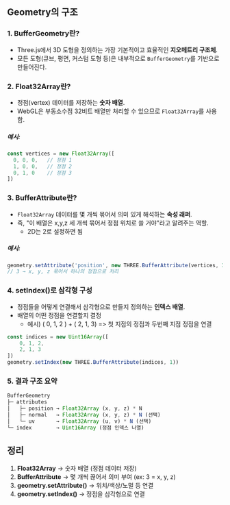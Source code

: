 ## Geometry의 구조 

### 1. **BufferGeometry란?**

- Three.js에서 3D 도형을 정의하는 가장 기본적이고 효율적인 **지오메트리 구조체**.
- 모든 도형(큐브, 평면, 커스텀 도형 등)은 내부적으로 `BufferGeometry`를 기반으로 만들어진다.

### 2. **Float32Array란?**

- 정점(vertex) 데이터를 저장하는 **숫자 배열**.
- WebGL은 부동소수점 32비트 배열만 처리할 수 있으므로 `Float32Array`를 사용함.

##### 예시:

```js
const vertices = new Float32Array([
  0, 0, 0,   // 정점 1
  1, 0, 0,   // 정점 2
  0, 1, 0    // 정점 3
])
```

### 3. **BufferAttribute란?**

- `Float32Array` 데이터를 몇 개씩 묶어서 의미 있게 해석하는 **속성 래퍼**.
- 즉, "이 배열은 x,y,z 세 개씩 묶어서 정점 위치로 쓸 거야"라고 알려주는 역할.
  - 2D는 2로 설정하면 됨 

##### 예시:

```js
geometry.setAttribute('position', new THREE.BufferAttribute(vertices, 3))
// 3 → x, y, z 묶어서 하나의 정점으로 처리
```

### 4. **setIndex()로 삼각형 구성**

- 정점들을 어떻게 연결해서 삼각형으로 만들지 정의하는 **인덱스 배열**.
- 배열의 어떤 정점을 연결할지 결정 
  - 예시) ( 0, 1, 2 ) + ( 2, 1, 3) => 첫 지점의 정점과 두번째 지점 정점을 연결  

```js
const indices = new Uint16Array([
    0, 1, 2,
    2, 1, 3
])
geometry.setIndex(new THREE.BufferAttribute(indices, 1))
```

### 5. **결과 구조 요약**

```js
BufferGeometry
├─ attributes
│   ├─ position → Float32Array (x, y, z) * N
│   ├─ normal   → Float32Array (x, y, z) * N (선택)
│   └─ uv       → Float32Array (u, v) * N (선택)
└─ index        → Uint16Array (정점 인덱스 나열)
```

## 정리

1. **Float32Array** → 숫자 배열 (정점 데이터 저장)
2. **BufferAttribute** → 몇 개씩 끊어서 의미 부여 (ex: 3 = x, y, z)
3. **geometry.setAttribute()** → 위치/색상/노멀 등 연결
4. **geometry.setIndex()** → 정점을 삼각형으로 연결